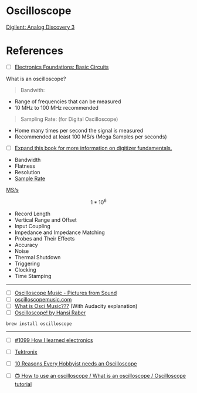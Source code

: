 # Oscilloscope

[Digilent: Analog Discovery 3](ad3)


# References

- [ ] [Electronics Foundations: Basic Circuits](https://www.linkedin.com/learning/electronics-foundations-basic-circuits/what-is-an-oscilloscope-14154695?u=56968449)

What is an oscilloscope?

> Bandwith: 
- Range of frequencies that can be measured
- 10 MHz to 100 MHz recommended

> Sampling Rate: (for Digital Oscilloscope)
- Home many times per second the signal is measured
- Recommended at least 100 MS/s (Mega Samples per seconds)

- [ ] [Expand this book for more information on digitizer fundamentals.](https://www.ni.com/docs/en-US/bundle/ni-scope/page/digitizers/fundamentals.html)

- Bandwidth
- Flatness
- Resolution
- [Sample Rate](https://www.ni.com/docs/en-US/bundle/ni-scope/page/digitizers/sample_rate.html)

[MS/s](https://www.analog.com/en/design-center/glossary/msps.html) 
```math
1 * 10^6
```

- Record Length
- Vertical Range and Offset
- Input Coupling
- Impedance and Impedance Matching
- Probes and Their Effects
- Accuracy
- Noise
- Thermal Shutdown
- Triggering
- Clocking
- Time Stamping
  
---

- [ ] [Oscilloscope Music - Pictures from Sound](https://www.youtube.com/watch?v=ZaTuFB5QXHo)
- [ ] [oscilloscopemusic.com](https://oscilloscopemusic.com/)
- [ ] [What is Osci Music???](https://www.youtube.com/watch?v=qUOAYvdiHFk) (With Audacity explanation)
- [ ] [Oscilloscope! by Hansi Raber](https://oscilloscopemusic.com/software/oscilloscope/)

```
brew install oscilloscope
```

---

- [ ] [#1099 How I learned electronics](https://www.youtube.com/watch?v=Bgrubw6B_us)

- [ ] [Tektronix](https://www.tek.com/)
- [ ] [10 Reasons Every Hobbyist needs an Oscilloscope](https://www.hackster.io/news/10-reasons-every-hobbyist-needs-an-oscilloscope-507df34f38d9)

- [ ] [:tv: How to use an oscilloscope / What is an oscilloscope / Oscilloscope tutorial](https://www.youtube.com/watch?v=CzY2abWCVTY)

